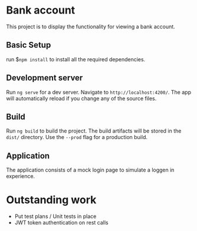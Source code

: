 # Bank account

This project is to display the functionality for viewing a bank account.

## Basic Setup
run $`npm install` to install all the required dependencies.

## Development server

Run `ng serve` for a dev server. Navigate to `http://localhost:4200/`. The app will automatically reload if you change any of the source files.

## Build

Run `ng build` to build the project. The build artifacts will be stored in the `dist/` directory. Use the `--prod` flag for a production build.

## Application

The application consists of a mock login page to simulate a loggen in experience.

# Outstanding work

- Put test plans / Unit tests in place
- JWT token authentication on rest calls
